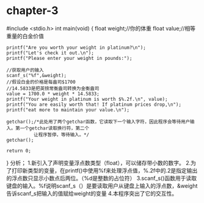 # chapter-3

#include <stdio.h>
int main(void)
{
	float weight;//你的体重
	float value;//相等重量的白金价值

	printf("Are you worth your weight in platinum?\n");
	printf("Let's check it out.\n");
	printf("Please enter your weight in pounds:");
	
	//获取用户的输入
	scanf_s("%f",&weight);
	//假设白金的价格是每盎司$1700 
	//14.5833是把英镑常衡盎司转换为金衡盎司
	value = 1700.0 * weight * 14.5833;
	printf("Your weight in platinum is worth $%.2f.\n", value);
	printf("You are easily worth that! If platinum prices drop,\n");
	printf("eat more to maintain your value.\n");
	
	getchar();/*此处用了两个getchar函数，它读取下一个输入字符，因此程序会等待用户输入。第一个getchar读取换行符，第二个
			  让程序暂停，等待输入。*/       
	getchar();

	return 0;
}
分析；
1.新引入了声明变量浮点数类型（float），可以储存带小数的数字。
2.为了打印新类型的变量，在printf()中使用%f来处理浮点值，%.2f中的.2是指定输出的浮点数只显示小数点后两位。（%d是整数的占位符）
3.scanf_s()函数用于读取键盘的输入。%f说明scanf_s（）是要读取用户从键盘上输入的浮点数，&weight告诉scanf_s把输入的值赋给weight的变量
4.本程序突出了它的交互性。
